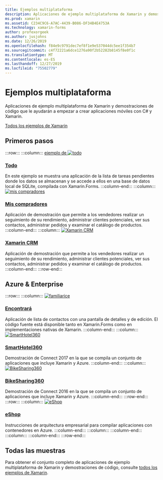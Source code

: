 ```yaml
---
title: Ejemplos multiplataforma
description: Aplicaciones de ejemplo multiplataforma de Xamarin y demostraciones de código que le ayudarán a empezar a crear aplicaciones móviles con C# y Xamarin.
ms.prod: xamarin
ms.assetid: C234C9C6-A7AC-4439-B086-DF34B4E4753A
ms.technology: xamarin-forms
author: profexorgeek
ms.author: jusjohns
ms.date: 12/26/2019
ms.openlocfilehash: f84e9c9791dec7ef8f1e9e537044dc5ee1f354b7
ms.sourcegitcommit: c4f72221a6dce1276a90f2b52282b8145f8e0f1c
ms.translationtype: MT
ms.contentlocale: es-ES
ms.lasthandoff: 12/27/2019
ms.locfileid: "75502779"
---
```

# <a name="cross-platform-samples"></a>Ejemplos multiplataforma

Aplicaciones de ejemplo multiplataforma de Xamarin y demostraciones de código que le ayudarán a empezar a crear aplicaciones móviles con C# y Xamarin.

[Todos los ejemplos de Xamarin](https://docs.microsoft.com/samples/browse/?products=xamarin)

## <a name="get-started"></a>Primeros pasos

:::row:::
    :::column:::
[ejemplo de ![todo](images/todo.png)](https://docs.microsoft.com/samples/xamarin/xamarin-forms-samples/todo/)

### <a name="todohttpsdocsmicrosoftcomsamplesxamarinxamarin-forms-samplestodo"></a>[Todo](https://docs.microsoft.com/samples/xamarin/xamarin-forms-samples/todo/)

En este ejemplo se muestra una aplicación de la lista de tareas pendientes donde los datos se almacenan y se accede a ellos en una base de datos local de SQLite, compilada con Xamarin.Forms.
    :::column-end:::
    :::column:::
[![mis compradores](images/myshoppe.png)](https://github.com/xamarinhq/app-myshoppe)

### <a name="my-shoppehttpsgithubcomxamarinhqapp-myshoppe"></a>[Mis compradores](https://github.com/xamarinhq/app-myshoppe)

Aplicación de demostración que permite a los vendedores realizar un seguimiento de su rendimiento, administrar clientes potenciales, ver sus contactos, administrar pedidos y examinar el catálogo de productos.
    :::column-end:::
    :::column:::
[![Xamarin CRM](images/crm.png)](https://github.com/xamarin/app-crm)

### <a name="xamarin-crmhttpsgithubcomxamarinapp-crm"></a>[Xamarin CRM](https://github.com/xamarin/app-crm)

Aplicación de demostración que permite a los vendedores realizar un seguimiento de su rendimiento, administrar clientes potenciales, ver sus contactos, administrar pedidos y examinar el catálogo de productos.
    :::column-end:::
:::row-end:::

## <a name="azure--enterprise"></a>Azure & Enterprise

:::row:::
    :::column:::
[![familiarice](images/acquaint.jpg)](https://github.com/xamarinhq/app-acquaint/)

### <a name="acquainthttpsgithubcomxamarinhqapp-acquaint"></a>[Encontrará](https://github.com/xamarinhq/app-acquaint/)

Aplicación de lista de contactos con una pantalla de detalles y de edición. El código fuente está disponible tanto en Xamarin.Forms como en implementaciones nativas de Xamarin.
    :::column-end:::
    :::column:::
[![SmartHotel360](images/smarthotel360.png)](https://github.com/Microsoft/SmartHotel360-mobile-desktop-apps)

### <a name="smarthotel360httpsgithubcommicrosoftsmarthotel360-mobile-desktop-apps"></a>[SmartHotel360](https://github.com/Microsoft/SmartHotel360-mobile-desktop-apps)

Demostración de Connect 2017 en la que se compila un conjunto de aplicaciones que incluye Xamarin y Azure.
    :::column-end:::
    :::column:::
[![BikeSharing360](images/bikesharing360.png)](https://github.com/Microsoft/BikeSharing360_MobileApps)

### <a name="bikesharing360httpsgithubcommicrosoftbikesharing360_mobileapps"></a>[BikeSharing360](https://github.com/Microsoft/BikeSharing360_MobileApps)

Demostración de Connect 2016 en la que se compila un conjunto de aplicaciones que incluye Xamarin y Azure.
    :::column-end:::
:::row-end:::
:::row:::
    :::column:::
[![eShop](images/eshop.png)](https://github.com/dotnet-architecture/eShopOnContainers/tree/dev/src/Mobile)

### <a name="eshophttpsgithubcomdotnet-architectureeshoponcontainerstreedevsrcmobile"></a>[eShop](https://github.com/dotnet-architecture/eShopOnContainers/tree/dev/src/Mobile)

Instrucciones de arquitectura empresarial para compilar aplicaciones con contenedores en Azure.
    :::column-end:::
    :::column:::
    :::column-end:::
    :::column:::
    :::column-end:::
:::row-end:::

## <a name="all-samples"></a>Todas las muestras

Para obtener el conjunto completo de aplicaciones de ejemplo multiplataforma de Xamarin y demostraciones de código, consulte [todos los ejemplos de Xamarin](https://docs.microsoft.com/samples/browse/?products=xamarin).
